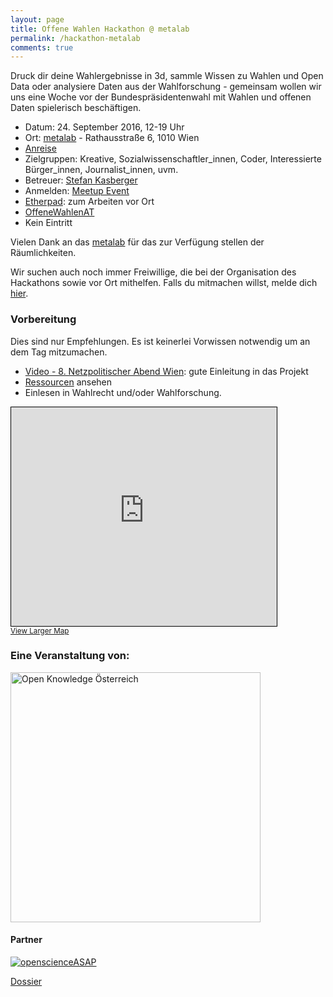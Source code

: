 ```yaml
---
layout: page
title: Offene Wahlen Hackathon @ metalab
permalink: /hackathon-metalab
comments: true
---
```


<p class="text-center">Druck dir deine Wahlergebnisse in 3d, sammle Wissen zu Wahlen und Open Data oder analysiere Daten aus der Wahlforschung - gemeinsam wollen wir uns eine Woche vor der Bundespräsidentenwahl mit Wahlen und offenen Daten spielerisch beschäftigen.</p>

<div class="col-md-6">
<ul>
<li>Datum: 24. September 2016, 12-19 Uhr</li>
<li>Ort: <a href="https://metalab.at/" title="metalab">metalab</a> - Rathausstraße 6, 1010 Wien</li>
<li><a href="https://metalab.at/wiki/Lage" title="Anreise">Anreise</a></li>
<li>Zielgruppen: Kreative, Sozialwissenschaftler_innen, Coder, Interessierte Bürger_innen, Journalist_innen, uvm.</li>
<li>Betreuer: <a href="https://stefankasberger.eu" title="Website">Stefan Kasberger</a></li>
<li>Anmelden: <a href="https://www.meetup.com/de-DE/Open-Knowledge-Foundation-Austria-MeetUp/events/233894500/?eventId=233894500" title="Meetup">Meetup Event</a></li>
<li><a href="http://pad.okfn.org/p/OffeneWahlenAT-Metalab" title="Etherpad">Etherpad</a>: zum Arbeiten vor Ort</li>
<li><a href="https://twitter.com/search?f=tweets&q=%23OffeneWahlenAT&src=typd" title="OffeneWahlenAT"><i class="fa fa-hashtag" aria-hidden="true"></i>OffeneWahlenAT</a></li>
<li>Kein Eintritt</li>
</ul>

Vielen Dank an das <a href="https://metalab.at/" title="metalab">metalab</a> für das zur Verfügung stellen der Räumlichkeiten.

<p>Wir suchen auch noch immer Freiwillige, die bei der Organisation des Hackathons sowie vor Ort mithelfen. Falls du mitmachen willst, melde dich <a href="/kontakt" title="Kontakt">hier</a>.</p>

<h3>Vorbereitung</h3>
Dies sind nur Empfehlungen. Es ist keinerlei Vorwissen notwendig um an dem Tag mitzumachen.
<ul>
<li><a href="https://www.youtube.com/watch?v=LMK99tF9xYo" title="Video">Video - 8. Netzpolitischer Abend Wien</a>: gute Einleitung in das Projekt</li>
<li><a href="/ressourcen" title="Ressourcen">Ressourcen</a> ansehen</li>
<li>Einlesen in Wahlrecht und/oder Wahlforschung.</li>
</ul>
</div>

<div class="col-md-6">
<iframe width="425" height="350" frameborder="0" scrolling="no" marginheight="0" marginwidth="0" src="http://www.openstreetmap.org/export/embed.html?bbox=16.35267198085785%2C48.2074009588649%2C16.359753012657162%2C48.211040222525746&amp;layer=mapnik&amp;marker=48.20922062302247%2C16.356212496757507" style="border: 1px solid black"></iframe><br/><small><a href="http://www.openstreetmap.org/?mlat=48.20922&amp;mlon=16.35621#map=18/48.20922/16.35621">View Larger Map</a></small>

</div>

<div class="col-md-12">
<h3>Eine Veranstaltung von:</h3>
<a href="http://okfn.at" title="Open Knowledge Österreich"><img class="logo" src="{{ site.staticurl }}logos/logo-ok-at.svg" width="400" alt="Open Knowledge Österreich" /></a>

<h4>Partner</h4>
<a href="http://openscienceasap.org/" title="openscienceASAP"><img class="logo" src="{{ site.staticurl }}logos/logo-openscienceASAP.png" alt="openscienceASAP" /></a>

<a href="http://dossier.at/" title="Dossier">Dossier</a>
</div>
